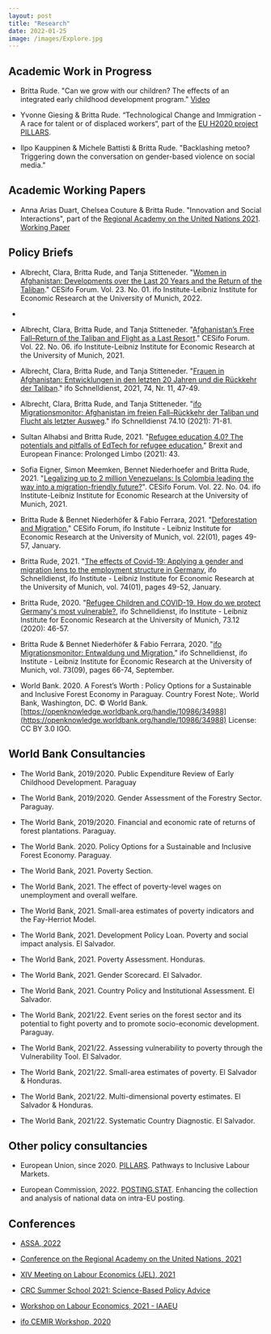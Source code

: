 ```yaml
---
layout: post
title: "Research"
date: 2022-01-25
image: /images/Explore.jpg
---
```


## Academic Work in Progress 

- Britta Rude. "Can we grow with our children? The effects of an integrated early childhood development program." [Video](https://www.youtube.com/watch?v=SXlIEZ14MZk)

- Yvonne Giesing & Britta Rude. “Technological Change and Immigration - A race for talent or of displaced workers“, part of the [EU H2020 project PILLARS](https://www.h2020-pillars.eu/).

- Ilpo Kauppinen & Michele Battisti & Britta Rude. "Backlashing metoo? Triggering down the conversation on gender-based violence on social media."

## Academic Working Papers

- Anna Arias Duart, Chelsea Couture & Britta Rude. "Innovation and Social Interactions", part of the [Regional Academy on the United Nations 2021](http://www.ra-un.org/).
 [Working Paper](http://www.ra-un.org/2021-papers.html)

## Policy Briefs

- Albrecht, Clara, Britta Rude, and Tanja Stitteneder. "[Women in Afghanistan: Developments over the Last 20 Years and the Return of the Taliban](https://www.ifo.de/en/publikationen/2021/article-journal/women-afghanistan-developments-over-past-20-years-and-return)." CESifo Forum. Vol. 23. No. 01. ifo Institute-Leibniz Institute for Economic Research at the University of Munich, 2022.
- 
- Albrecht, Clara, Britta Rude, and Tanja Stitteneder. "[Afghanistan’s Free Fall–Return of the Taliban and Flight as a Last Resort](https://www.cesifo.org/en/publikationen/2021/article-journal/afghanistans-free-fall-return-taliban-and-flight-last-resort)." CESifo Forum. Vol. 22. No. 06. ifo Institute-Leibniz Institute for Economic Research at the University of Munich, 2021.

- Albrecht, Clara, Britta Rude, and Tanja Stitteneder. "[Frauen in Afghanistan: Entwicklungen in den letzten 20 Jahren und die Rückkehr der Taliban](https://www.ifo.de/publikationen/2021/aufsatz-zeitschrift/frauen-afghanistan-entwicklungen-den-letzten-20-jahren-und)." ifo Schnelldienst, 2021, 74, Nr. 11, 47-49.

- Albrecht, Clara, Britta Rude, and Tanja Stitteneder. "[ifo Migrationsmonitor: Afghanistan im freien Fall–Rückkehr der Taliban und Flucht als letzter Ausweg](https://www.ifo.de/publikationen/2021/aufsatz-zeitschrift/ifo-migrationsmonitor-afghanistan-im-freien-fall-rueckkehr)." ifo Schnelldienst 74.10 (2021): 71-81.

- Sultan Alhabsi and Britta Rude, 2021. "[Refugee education 4.0? The potentials and pitfalls of EdTech for refugee education.](https://www.cesifo.org/DocDL/CESifo-Forum-2021-5-alhabsi-rude-edtech-refugee-september.pdf)" Brexit and European Finance: Prolonged Limbo (2021): 43.  

- Sofia Eigner, Simon Meemken, Bennet Niederhoefer and Britta Rude, 2021. "[Legalizing up to 2 million Venezuelans: Is Colombia leading the way into a migration-friendly future?](https://www.cesifo.org/de/publikationen/2021/aufsatz-zeitschrift/legalizing-2-million-venezuelans-colombia-leading-way-more)". CESifo Forum. Vol. 22. No. 04. ifo Institute-Leibniz Institute for Economic Research at the University of Munich, 2021. 

- Britta Rude & Bennet Niederhöfer & Fabio Ferrara, 2021. "[Deforestation and Migration](https://ideas.repec.org/a/ces/ifofor/v22y2021i01p49-57.html)," CESifo Forum, ifo Institute - Leibniz Institute for Economic Research at the University of Munich, vol. 22(01), pages 49-57, January.

- Britta Rude, 2021. "[The effects of Covid-19: Applying a gender and migration lens to the employment structure in Germany](https://ideas.repec.org/a/ces/ifosdt/v74y2021i01p49-52.html), ifo Schnelldienst, ifo Institute - Leibniz Institute for Economic Research at the University of Munich, vol. 74(01), pages 49-52, January.

- Britta Rude, 2020. "[Refugee Children and COVID-19. How do we protect Germany's most vulnerable?](https://www.ifo.de/publikationen/2020/aufsatz-zeitschrift/gefluechtete-kinder-und-covid-19-corona-als-brennglas), ifo Schnelldienst, ifo Institute - Leibniz Institute for Economic Research at the University of Munich, 73.12 (2020): 46-57.

- Britta Rude & Bennet Niederhöfer & Fabio Ferrara, 2020. "[ifo Migrationsmonitor: Entwaldung und Migration](https://ideas.repec.org/a/ces/ifosdt/v73y2020i09p66-74.html)," ifo Schnelldienst, ifo Institute - Leibniz Institute for Economic Research at the University of Munich, vol. 73(09), pages 66-74, September.

- World Bank. 2020. A Forest’s Worth : Policy Options for a Sustainable and Inclusive Forest Economy in Paraguay. Country Forest Note;. World Bank, Washington, DC. © World Bank. [https://openknowledge.worldbank.org/handle/10986/34988](https://openknowledge.worldbank.org/handle/10986/34988) License: CC BY 3.0 IGO.

## World Bank Consultancies

- The World Bank, 2019/2020. Public Expenditure Review of Early Childhood Development. Paraguay 

- The World Bank, 2019/2020. Gender Assessment of the Forestry Sector. Paraguay. 

- The World Bank, 2019/2020. Financial and economic rate of returns of forest plantations. Paraguay.

- The World Bank. 2020. Policy Options for a Sustainable and Inclusive Forest Economy. Paraguay. 

- The World Bank, 2021. Poverty Section. 

- The World Bank, 2021. The effect of poverty-level wages on unemployment and overall welfare. 

- The World Bank, 2021. Small-area estimates of poverty indicators and the Fay-Herriot Model.

- The World Bank, 2021. Development Policy Loan. Poverty and social impact analysis. El Salvador. 

- The World Bank, 2021. Poverty Assessment. Honduras. 

- The World Bank, 2021. Gender Scorecard. El Salvador. 

- The World Bank, 2021. Country Policy and Institutional Assessment. El Salvador. 

- The World Bank, 2021/22. Event series on the forest sector and its potential to fight poverty and to promote socio-economic development. Paraguay. 

- The World Bank, 2021/22. Assessing vulnerability to poverty through the Vulnerability Tool. El Salvador. 

- The World Bank, 2021/22. Small-area estimates of poverty. El Salvador & Honduras.

- The World Bank, 2021/22. Multi-dimensional poverty estimates. El Salvador & Honduras. 

- The World Bank, 2021/22. Systematic Country Diagnostic. El Salvador. 

## Other policy consultancies

- European Union, since 2020. [PILLARS](https://www.h2020-pillars.eu/). Pathways to Inclusive Labour Markets. 

- European Commission, 2022. [POSTING.STAT](https://hiva.kuleuven.be/en/news/newsitems/posting-stat-enhancing-collection-and-analysis-national-data-on-intra-eu-posting). Enhancing the collection and analysis of national data on intra-EU posting.

## Conferences

- [ASSA, 2022](https://www.aeaweb.org/conference/2022/preliminary/2141?q=eNo1jEEKgCAURK8Ss3ZRizaeowuIfVQwFb8UXCLePaPavTczTAMTs4thq4kg26-QWNAFFHPUQyBQKB-DCmkboo_GaeVcJ21VMDTaXdVv5g566XR0PZc5pRGsM3q_AQyJIzo,)

- [Conference on the Regional Academy on the United Nations, 2021](http://www.ra-un.org/)

- [XIV Meeting on Labour Economics (JEL), 2021](https://editorialexpress.com/conference/JEL2021/program/JEL2021.html#15)

- [CRC Summer School 2021: Science-Based Policy Advice](https://berlin-econ.de/event/crc-summer-school-2021-science-based-policy-advice)

- [Workshop on Labour Economics, 2021 - IAAEU](https://www.iaaeg.de/en/economic-team/events/archive/27-oekonomische-abteilung/veranstaltungen/624-workshop-on-labour-economics-2021-english#home)

- [ifo CEMIR Workshop, 2020](https://www.ifo.de/en/event/ifo-cemir-seminars) 

 
